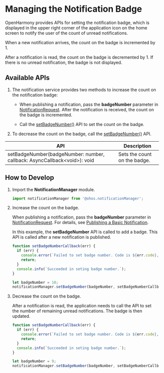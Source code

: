 # Managing the Notification Badge

OpenHarmony provides APIs for setting the notification badge, which is displayed in the upper right corner of the application icon on the home screen to notify the user of the count of unread notifications.

When a new notification arrives, the count on the badge is incremented by 1.

After a notification is read, the count on the badge is decremented by 1. If there is no unread notification, the badge is not displayed.


## Available APIs

1. The notification service provides two methods to increase the count on the notification badge:

   - When publishing a notification, pass the **badgeNumber** parameter in [NotificationRequest](../reference/apis/js-apis-inner-notification-notificationRequest.md#notificationrequest). After the notification is received, the count on the badge is incremented.

   - Call the [setBadgeNumber()](../reference/apis/js-apis-notificationManager.md#notificationmanagersetbadgenumber10) API to set the count on the badge.

2. To decrease the count on the badge, call the [setBadgeNumber()](../reference/apis/js-apis-notificationManager.md#notificationmanagersetbadgenumber10) API.

| API| Description|
| -------- | -------- |
| setBadgeNumber(badgeNumber: number, callback: AsyncCallback\<void\>): void | Sets the count on the badge.|


## How to Develop

1. Import the **NotificationManager** module.

   ```ts
   import notificationManager from '@ohos.notificationManager';
   ```

2. Increase the count on the badge.

   When publishing a notification, pass the **badgeNumber** parameter in [NotificationRequest](../reference/apis/js-apis-inner-notification-notificationRequest.md#notificationrequest). For details, see [Publishing a Basic Notification](text-notification.md).
   
   In this example, the **setBadgeNumber** API is called to add a badge. This API is called after a new notification is published.
   
   ```ts
   function setBadgeNumberCallback(err) {
     if (err) {
       console.error(`Failed to set badge number. Code is ${err.code}, message is ${err.message}`);
       return;
     }
     console.info(`Succeeded in seting badge number.`);
   }
   
   let badgeNumber = 10;
   notificationManager.setBadgeNumber(badgeNumber, setBadgeNumberCallback);
   ```

3. Decrease the count on the badge.

   After a notification is read, the application needs to call the API to set the number of remaining unread notifications. The badge is then updated.

   ```ts
   function setBadgeNumberCallback(err) {
     if (err) {
       console.error(`Failed to set badge number. Code is ${err.code}, message is ${err.message}`);
       return;
     }
     console.info(`Succeeded in seting badge number.`);
   }
   
   let badgeNumber = 9;
   notificationManager.setBadgeNumber(badgeNumber, setBadgeNumberCallback);
   ```

   
